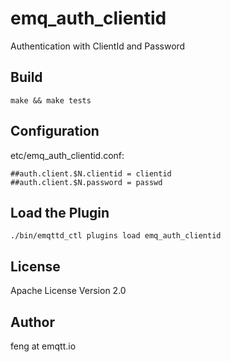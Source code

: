emq_auth_clientid
=================

Authentication with ClientId and Password

Build
-----

```
make && make tests
```

Configuration
-------------

etc/emq_auth_clientid.conf:

```
##auth.client.$N.clientid = clientid
##auth.client.$N.password = passwd
```

Load the Plugin
---------------

```
./bin/emqttd_ctl plugins load emq_auth_clientid
```

License
-------

Apache License Version 2.0

Author
------

feng at emqtt.io

